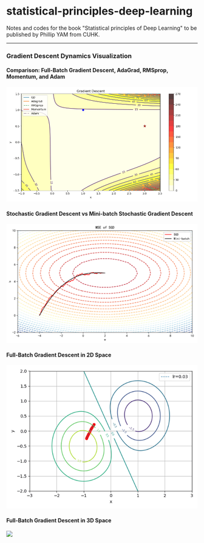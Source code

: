# statistical-principles-deep-learning
Notes and codes for the book "Statistical principles of Deep Learning" to be published by Phillip YAM from CUHK.

---

### Gradient Descent Dynamics Visualization

#### Comparison: Full-Batch Gradient Descent, AdaGrad, RMSprop, Momentum, and Adam

<img src="./figures/GD_visualization.gif" width="800">

#### Stochastic Gradient Descent vs Mini-batch Stochastic Gradient Descent

<img src="./figures/SGD_vs_Minibatch.png" width="700">

#### Full-Batch Gradient Descent in 2D Space

<img src="./figures/SGD.gif" width="650">

#### Full-Batch Gradient Descent in 3D Space

<img src="./figures/SGD_3d.gif" width="700">





